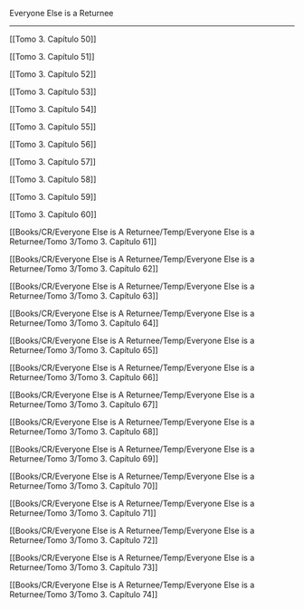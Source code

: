 
Everyone Else is a Returnee

---

[[Tomo 3. Capítulo 50]]

[[Tomo 3. Capítulo 51]]

[[Tomo 3. Capítulo 52]]

[[Tomo 3. Capítulo 53]]

[[Tomo 3. Capítulo 54]]

[[Tomo 3. Capítulo 55]]

[[Tomo 3. Capítulo 56]]

[[Tomo 3. Capítulo 57]]

[[Tomo 3. Capítulo 58]]

[[Tomo 3. Capítulo 59]]

[[Tomo 3. Capítulo 60]]

[[Books/CR/Everyone Else is A Returnee/Temp/Everyone Else is a Returnee/Tomo 3/Tomo 3. Capítulo 61]]

[[Books/CR/Everyone Else is A Returnee/Temp/Everyone Else is a Returnee/Tomo 3/Tomo 3. Capítulo 62]]

[[Books/CR/Everyone Else is A Returnee/Temp/Everyone Else is a Returnee/Tomo 3/Tomo 3. Capítulo 63]]

[[Books/CR/Everyone Else is A Returnee/Temp/Everyone Else is a Returnee/Tomo 3/Tomo 3. Capítulo 64]]

[[Books/CR/Everyone Else is A Returnee/Temp/Everyone Else is a Returnee/Tomo 3/Tomo 3. Capítulo 65]]

[[Books/CR/Everyone Else is A Returnee/Temp/Everyone Else is a Returnee/Tomo 3/Tomo 3. Capítulo 66]]

[[Books/CR/Everyone Else is A Returnee/Temp/Everyone Else is a Returnee/Tomo 3/Tomo 3. Capítulo 67]]

[[Books/CR/Everyone Else is A Returnee/Temp/Everyone Else is a Returnee/Tomo 3/Tomo 3. Capítulo 68]]

[[Books/CR/Everyone Else is A Returnee/Temp/Everyone Else is a Returnee/Tomo 3/Tomo 3. Capítulo 69]]

[[Books/CR/Everyone Else is A Returnee/Temp/Everyone Else is a Returnee/Tomo 3/Tomo 3. Capítulo 70]]

[[Books/CR/Everyone Else is A Returnee/Temp/Everyone Else is a Returnee/Tomo 3/Tomo 3. Capítulo 71]]

[[Books/CR/Everyone Else is A Returnee/Temp/Everyone Else is a Returnee/Tomo 3/Tomo 3. Capítulo 72]]

[[Books/CR/Everyone Else is A Returnee/Temp/Everyone Else is a Returnee/Tomo 3/Tomo 3. Capítulo 73]]

[[Books/CR/Everyone Else is A Returnee/Temp/Everyone Else is a Returnee/Tomo 3/Tomo 3. Capítulo 74]]
